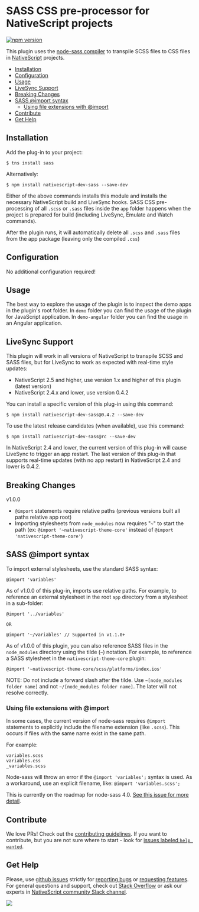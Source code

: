 # SASS CSS pre-processor for NativeScript projects
[![npm version](https://badge.fury.io/js/nativescript-dev-sass.svg)](https://badge.fury.io/js/nativescript-dev-sass)

This plugin uses the [node-sass compiler](https://www.npmjs.com/package/node-sass) to transpile SCSS files to CSS files in [NativeScript](https://www.nativescript.org/) projects.

<!-- TOC depthFrom:2 -->

- [Installation](#installation)
- [Configuration](#configuration)
- [Usage](#usage)
- [LiveSync Support](#livesync-support)
- [Breaking Changes](#breaking-changes)
- [SASS @import syntax](#sass-import-syntax)
    - [Using file extensions with @import](#using-file-extensions-with-import)
- [Contribute](#contribute)
- [Get Help](#get-help)

<!-- /TOC -->

## Installation

Add the plug-in to your project:
```
$ tns install sass
```
Alternatively:
```
$ npm install nativescript-dev-sass --save-dev
```

Either of the above commands installs this module and installs the necessary NativeScript build and LiveSync hooks. SASS CSS pre-processing of all `.scss` or `.sass` files inside the `app` folder happens when the project is prepared for build (including LiveSync, Emulate and Watch commands).

After the plugin runs, it will automatically delete all `.scss` and `.sass` files from the app package (leaving only the compiled `.css`)

## Configuration

No additional configuration required!

## Usage

The best way to explore the usage of the plugin is to inspect the demo apps in the plugin's root folder.
In `demo` folder you can find the usage of the plugin for JavaScript application. In `demo-angular` folder you can find the usage in an Angular application.

## LiveSync Support

This plugin will work in all versions of NativeScript to transpile SCSS and SASS files, but for LiveSync to work as expected with real-time style updates:
- NativeScript 2.5 and higher, use version 1.x and higher of this plugin (latest version)
- NativeScript 2.4.x and lower, use version 0.4.2

You can install a specific version of this plug-in using this command:
```
$ npm install nativescript-dev-sass@0.4.2 --save-dev
```

To use the latest release candidates (when available), use this command:
```
$ npm install nativescript-dev-sass@rc --save-dev
```
In NativeScript 2.4 and lower, the current version of this plug-in will cause LiveSync to trigger an app restart. The last version of this plug-in that supports real-time updates (with no app restart) in NativeScript 2.4 and lower is 0.4.2.

## Breaking Changes

v1.0.0
- `@import` statements require relative paths (previous versions built all paths relative app root)
- Importing stylesheets from `node_modules` now requires "`~`" to start the path (ex: `@import '~nativescript-theme-core'` instead of `@import 'nativescript-theme-core'`)

## SASS @import syntax

To import external stylesheets, use the standard SASS syntax:
```
@import 'variables'
```
As of v1.0.0 of this plug-in, imports use relative paths. For example, to reference an external stylesheet in the root `app` directory from a stylesheet in a sub-folder:
```
@import '../variables'

OR

@import '~/variables' // Supported in v1.1.0+
```

As of v1.0.0 of this plugin, you can also reference SASS files in the `node_modules` directory using the tilde (`~`) notation. For example, to reference a SASS stylesheet in the `nativescript-theme-core` plugin:
```
@import '~nativescript-theme-core/scss/platforms/index.ios'
```

NOTE: Do not include a forward slash after the tilde. Use `~[node_modules folder name]` and not `~/[node_modules folder name]`. The later will not resolve correctly.

### Using file extensions with @import

In some cases, the current version of node-sass requires `@import` statements to explicitly include the filename extension (like `.scss`). This occurs if files with the same name exist in the same path.

For example:
```
variables.scss
variables.css
_variables.scss
```

Node-sass will throw an error if the `@import 'variables';` syntax is used. As a workaround, use an explicit filename, like: `@import 'variables.scss';`

This is currently on the roadmap for node-sass 4.0. [See this issue for more detail](https://github.com/sass/node-sass/issues/1222).


## Contribute
We love PRs! Check out the [contributing guidelines](CONTRIBUTING.md). If you want to contribute, but you are not sure where to start - look for [issues labeled `help wanted`](https://github.com/NativeScript/nativescript-dev-sass/issues?q=is%3Aopen+is%3Aissue+label%3A%22help+wanted%22).

## Get Help 
Please, use [github issues](https://github.com/NativeScript/nativescript-dev-sass/issues) strictly for [reporting bugs](CONTRIBUTING.md#reporting-bugs) or [requesting features](CONTRIBUTING.md#requesting-new-features). For general questions and support, check out [Stack Overflow](https://stackoverflow.com/questions/tagged/nativescript) or ask our experts in [NativeScript community Slack channel](http://developer.telerik.com/wp-login.php?action=slack-invitation).

![](https://ga-beacon.appspot.com/UA-111455-24/nativescript/nativescript-dev-sass?pixel)

